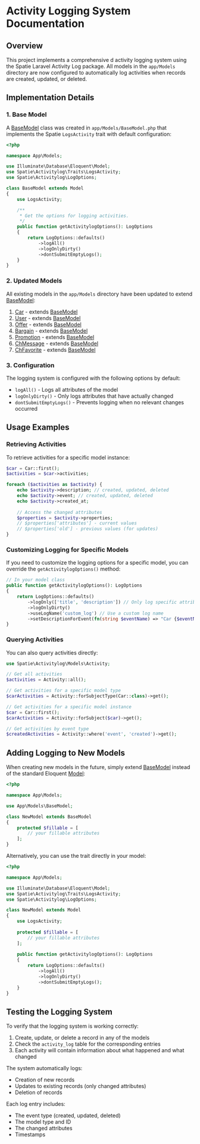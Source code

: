 # Activity Logging System Documentation

## Overview

This project implements a comprehensive  d activity logging system using the Spatie Laravel Activity Log package. All models in the `app/Models` directory are now configured to automatically log activities when records are created, updated, or deleted.

## Implementation Details

### 1. Base Model

A [BaseModel](file:///D:/web/carProject/app/Models/BaseModel.php#L11-L26) class was created in `app/Models/BaseModel.php` that implements the Spatie `LogsActivity` trait with default configuration:

```php
<?php

namespace App\Models;

use Illuminate\Database\Eloquent\Model;
use Spatie\Activitylog\Traits\LogsActivity;
use Spatie\Activitylog\LogOptions;

class BaseModel extends Model
{
    use LogsActivity;

    /**
     * Get the options for logging activities.
     */
    public function getActivitylogOptions(): LogOptions
    {
        return LogOptions::defaults()
            ->logAll()
            ->logOnlyDirty()
            ->dontSubmitEmptyLogs();
    }
}
```

### 2. Updated Models

All existing models in the `app/Models` directory have been updated to extend [BaseModel](file:///D:/web/carProject/app/Models/BaseModel.php#L11-L26):

1. [Car](file:///D:/web/carProject/app/Models/Car.php#L11-L85) - extends [BaseModel](file:///D:/web/carProject/app/Models/BaseModel.php#L11-L26)
2. [User](file:///D:/web/carProject/app/Models/User.php#L10-L51) - extends [BaseModel](file:///D:/web/carProject/app/Models/BaseModel.php#L11-L26)
3. [Offer](file:///D:/web/carProject/app/Models/Offer.php#L3-L34) - extends [BaseModel](file:///D:/web/carProject/app/Models/BaseModel.php#L11-L26)
4. [Bargain](file:///D:/web/carProject/app/Models/Bargain.php#L3-L27) - extends [BaseModel](file:///D:/web/carProject/app/Models/BaseModel.php#L11-L26)
5. [Promotion](file:///D:/web/carProject/app/Models/Promotion.php#L3-L36) - extends [BaseModel](file:///D:/web/carProject/app/Models/BaseModel.php#L11-L26)
6. [ChMessage](file:///D:/web/carProject/app/Models/ChMessage.php#L3-L10) - extends [BaseModel](file:///D:/web/carProject/app/Models/BaseModel.php#L11-L26)
7. [ChFavorite](file:///D:/web/carProject/app/Models/ChFavorite.php#L3-L10) - extends [BaseModel](file:///D:/web/carProject/app/Models/BaseModel.php#L11-L26)

### 3. Configuration

The logging system is configured with the following options by default:

- `logAll()` - Logs all attributes of the model
- `logOnlyDirty()` - Only logs attributes that have actually changed
- `dontSubmitEmptyLogs()` - Prevents logging when no relevant changes occurred

## Usage Examples

### Retrieving Activities

To retrieve activities for a specific model instance:

```php
$car = Car::first();
$activities = $car->activities;

foreach ($activities as $activity) {
    echo $activity->description; // created, updated, deleted
    echo $activity->event; // created, updated, deleted
    echo $activity->created_at;
    
    // Access the changed attributes
    $properties = $activity->properties;
    // $properties['attributes'] - current values
    // $properties['old'] - previous values (for updates)
}
```

### Customizing Logging for Specific Models

If you need to customize the logging options for a specific model, you can override the `getActivitylogOptions()` method:

```php
// In your model class
public function getActivitylogOptions(): LogOptions
{
    return LogOptions::defaults()
        ->logOnly(['title', 'description']) // Only log specific attributes
        ->logOnlyDirty()
        ->useLogName('custom_log') // Use a custom log name
        ->setDescriptionForEvent(fn(string $eventName) => "Car {$eventName}"); // Custom description
}
```

### Querying Activities

You can also query activities directly:

```php
use Spatie\Activitylog\Models\Activity;

// Get all activities
$activities = Activity::all();

// Get activities for a specific model type
$carActivities = Activity::forSubjectType(Car::class)->get();

// Get activities for a specific model instance
$car = Car::first();
$carActivities = Activity::forSubject($car)->get();

// Get activities by event type
$createdActivities = Activity::where('event', 'created')->get();
```

## Adding Logging to New Models

When creating new models in the future, simply extend [BaseModel](file:///D:/web/carProject/app/Models/BaseModel.php#L11-L26) instead of the standard Eloquent [Model](file:///D:/web/carProject/vendor/laravel/framework/src/Illuminate/Database/Eloquent/Model.php#L33-L1337):

```php
<?php

namespace App\Models;

use App\Models\BaseModel;

class NewModel extends BaseModel
{
    protected $fillable = [
        // your fillable attributes
    ];
}
```

Alternatively, you can use the trait directly in your model:

```php
<?php

namespace App\Models;

use Illuminate\Database\Eloquent\Model;
use Spatie\Activitylog\Traits\LogsActivity;
use Spatie\Activitylog\LogOptions;

class NewModel extends Model
{
    use LogsActivity;
    
    protected $fillable = [
        // your fillable attributes
    ];
    
    public function getActivitylogOptions(): LogOptions
    {
        return LogOptions::defaults()
            ->logAll()
            ->logOnlyDirty()
            ->dontSubmitEmptyLogs();
    }
}
```

## Testing the Logging System

To verify that the logging system is working correctly:

1. Create, update, or delete a record in any of the models
2. Check the `activity_log` table for the corresponding entries
3. Each activity will contain information about what happened and what changed

The system automatically logs:
- Creation of new records
- Updates to existing records (only changed attributes)
- Deletion of records

Each log entry includes:
- The event type (created, updated, deleted)
- The model type and ID
- The changed attributes
- Timestamps
